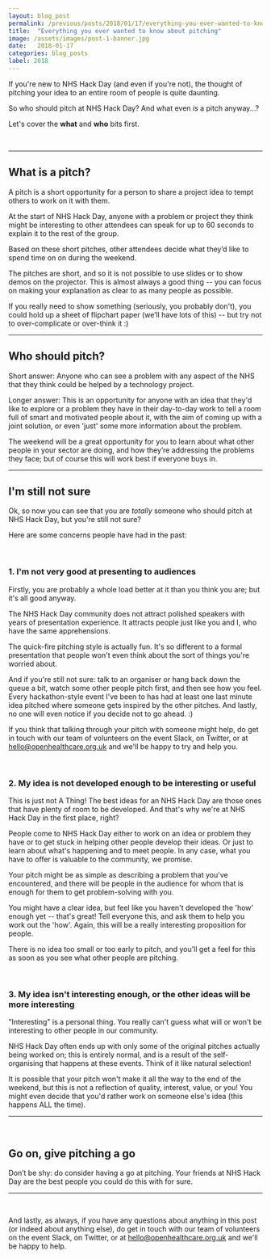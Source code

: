 ```yaml
---
layout: blog_post
permalink: /previous/posts/2018/01/17/everything-you-ever-wanted-to-know-about-pitching
title:  "Everything you ever wanted to know about pitching"
image: /assets/images/post-1-banner.jpg
date:   2018-01-17
categories: blog_posts
label: 2018
---
```


If you're new to NHS Hack Day (and even if you're not), the thought of pitching your idea to an entire room of people is quite daunting.

So who should pitch at NHS Hack Day? And what even *is* a pitch anyway...?

Let's cover the **what** and **who** bits first.

<br>

------ 

## What is a pitch?

A pitch is a short opportunity for a person to share a project idea to tempt others to work on it with them.

At the start of NHS Hack Day, anyone with a problem or project they think might be interesting to other attendees can speak for up to 60 seconds to explain it to the rest of the group.

Based on these short pitches, other attendees decide what they’d like to spend time on on during the weekend.

The pitches are short, and so it is not possible to use slides or to show demos on the projector. This is almost always a good thing -- you can focus on making your explanation as clear to as many people as possible.

If you really need to show something (seriously, you probably don't), you could hold up a sheet of flipchart paper (we’ll have lots of this) -- but try not to over-complicate or over-think it :)

------ 

## Who should pitch?

Short answer: Anyone who can see a problem with any aspect of the NHS that they think could be helped by a technology project.

Longer answer: This is an opportunity for anyone with an idea that they'd like to explore or a problem they have in their day-to-day work to tell a room full of smart and motivated people about it, with the aim of coming up with a joint solution, or even 'just' some more information about the problem.

The weekend will be a great opportunity for you to learn about what other people in your sector are doing, and how they’re addressing the problems they face; but of course this will work best if everyone buys in.

------ 

## I'm still not sure

Ok, so now you can see that you are *totally* someone who should pitch at NHS Hack Day, but you're still not sure?

Here are some concerns people have had in the past:

<br>

### 1. I'm not very good at presenting to audiences

Firstly, you are probably a whole load better at it than you think you are; but it's all good anyway.

The NHS Hack Day community does not attract polished speakers with years of presentation experience. It attracts people just like you and I, who have the same apprehensions.

The quick-fire pitching style is actually fun. It's so different to a formal presentation that people won't even think about the sort of things you're worried about.

And if you're still not sure: talk to an organiser or hang back down the queue a bit, watch some other people pitch first, and then see how you feel. Every hackathon-style event I've been to has had at least one last minute idea pitched where someone gets inspired by the other pitches. And lastly, no one will even notice if you decide not to go ahead. :)

If you think that talking through your pitch with someone might help, do get in touch with our team of volunteers on the event Slack, on Twitter, or at [hello@openhealthcare.org.uk](mailto:hello@openhealthcare.org.uk) and we'll be happy to try and help you.

<br>

### 2. My idea is not developed enough to be interesting or useful

This is just not A Thing! The best ideas for an NHS Hack Day are those ones that have plenty of room to be developed. And that's why we're at NHS Hack Day in the first place, right?

People come to NHS Hack Day either to work on an idea or problem they have or to get stuck in helping other people develop their ideas. Or just to learn about what's happening and to meet people. In any case, what you have to offer is valuable to the community, we promise.

Your pitch might be as simple as describing a problem that you've encountered, and there will be people in the audience for whom that is enough for them to get problem-solving with you.

You might have a clear idea, but feel like you haven't developed the 'how' enough yet -- that's great! Tell everyone this, and ask them to help you work out the 'how'. Again, this will be a really interesting proposition for people.

There is no idea too small or too early to pitch, and you'll get a feel for this as soon as you see what other people are pitching.

<br>

### 3. My idea isn't interesting enough, or the other ideas will be more interesting

"Interesting" is a personal thing. You really can't guess what will or won't be interesting to other people in our community.

NHS Hack Day often ends up with only some of the original pitches actually being worked on; this is entirely normal, and is a result of the self-organising that happens at these events. Think of it like natural selection!

It is possible that your pitch won't make it all the way to the end of the weekend, but this is not a reflection of quality, interest, value, or you! You might even decide that you'd rather work on someone else's idea (this happens ALL the time).

------

<br>

## Go on, give pitching a go

Don’t be shy: do consider having a go at pitching. Your friends at NHS Hack Day are the best people you could do this with for sure.

------

<br>

And lastly, as always, if you have any questions about anything in this post (or indeed about anything else), do get in touch with our team of volunteers on the event Slack, on Twitter, or at [hello@openhealthcare.org.uk](mailto:hello@openhealthcare.org.uk) and we'll be happy to help.